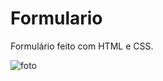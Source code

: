 # Formulario
Formulário feito com HTML e CSS.






![foto](https://user-images.githubusercontent.com/64646796/140841971-e260011f-1461-4e46-a190-8b95b54e47b6.png)
